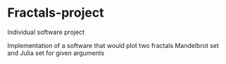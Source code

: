 # Fractals-project
Individual software project

Implementation of a software that would plot two fractals Mandelbrot set and Julia set for given arguments
